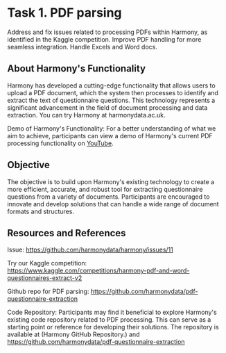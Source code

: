 # Task 1. PDF parsing

Address and fix issues related to processing PDFs within Harmony, as identified in the Kaggle competition. Improve PDF handling for more seamless integration. Handle Excels and Word docs.

## About Harmony's Functionality

Harmony has developed a cutting-edge functionality that allows users to upload a PDF document, which the system then processes to identify and extract the text of questionnaire questions. This technology represents a significant advancement in the field of document processing and data extraction. You can try Harmony at harmonydata.ac.uk.

Demo of Harmony's Functionality: For a better understanding of what we aim to achieve, participants can view a demo of Harmony's current PDF processing functionality on [YouTube](https://www.youtube.com/watch?v=cEZppTBj1NI&t=1s).

## Objective

The objective is to build upon Harmony's existing technology to create a more efficient, accurate, and robust tool for extracting questionnaire questions from a variety of documents. Participants are encouraged to innovate and develop solutions that can handle a wide range of document formats and structures.

## Resources and References

Issue: https://github.com/harmonydata/harmony/issues/11

Try our Kaggle competition: https://www.kaggle.com/competitions/harmony-pdf-and-word-questionnaires-extract-v2

Github repo for PDF parsing: https://github.com/harmonydata/pdf-questionnaire-extraction

Code Repository: Participants may find it beneficial to explore Harmony's existing code repository related to PDF processing. This can serve as a starting point or reference for developing their solutions. The repository is available at (Harmony GitHub Repository.) and https://github.com/harmonydata/pdf-questionnaire-extraction
